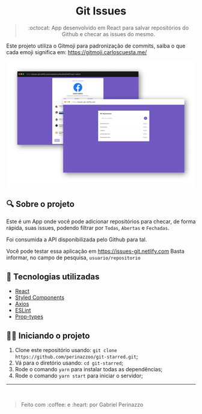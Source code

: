 <h1 align="center">
Git Issues
</h1>
<blockquote align="center">
:octocat: App desenvolvido em React para salvar repositórios do Github e checar as issues do mesmo.
</blockquote>

Este projeto utiliza o Gitmoji para padronização de commits, saiba o que cada emoji significa em: https://gitmoji.carloscuesta.me/

<img src="./.github/1.png" />

## :mag: Sobre o projeto

Este é um App onde você pode adicionar repositórios para checar, de forma rápida, suas issues, podendo filtrar por `Todas`, `Abertas` e `Fechadas`.

Foi consumida a API disponibilizada pelo Github para tal.

Você pode testar essa aplicação em https://issues-git.netlify.com
Basta informar, no campo de pesquisa, `usuario/repositorio`

## :satellite: Tecnologias utilizadas

* <a target="_blank" href="https://github.com/facebook/react">React</a>
* <a target="_blank" href="https://styled-components.com/">Styled Components</a>
* <a target="_blank" href="https://github.com/axios/axios">Axios</a>
* <a target="_blank" href="https://github.com/eslint/eslint">ESLint</a>
* <a target="_blank" href="https://github.com/facebook/prop-types">Prop-types</a>

## :man_mechanic: Iniciando o projeto

1. Clone este repositório usando: `git clone https://github.com/perinazzoo/git-starred.git`;
2. Vá para o diretório usando: `cd git-starred`;
3. Rode o comando `yarn` para instalar todas as dependências;
4. Rode o comando `yarn start` para iniciar o servidor;

<hr/>
<br/>
<blockquote>Feito com :coffee: e :heart: por Gabriel Perinazzo</blockquote>
